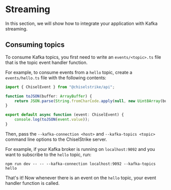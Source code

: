 # Streaming

In this section, we will show how to integrate your application with Kafka streaming.

## Consuming topics

To consume Kafka topics, you first need to write an `events/<topic>.ts` file that is the topic event handler function.

For example, to consume events from a `hello` topic, create a `events/hello.ts` file with the following contents:

```typescript title="my-backend/events/hello.ts"
import { ChiselEvent } from "@chiselstrike/api";

function toJSON(buffer: ArrayBuffer) {
    return JSON.parse(String.fromCharCode.apply(null, new Uint8Array(buffer)));
}

export default async function (event: ChiselEvent) {
    console.log(toJSON(event.value));
}
```

Then, pass the `--kafka-connection <host>` and `--kafka-topics <topic>` command line options to the ChiselStrike server.

For example, if your Kafka broker is running on `localhost:9092` and you want to subscribe to the `hello` topic, run:

```
npm run dev -- -- --kafka-connection localhost:9092 --kafka-topics hello
```

That's it! Now whenever there is an event on the `hello` topic, your event handler function is called.
